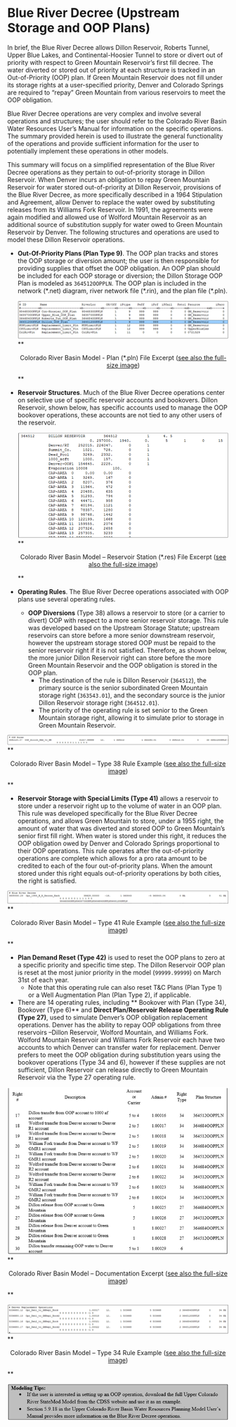 # Blue River Decree (Upstream Storage and OOP Plans) #

In brief, the Blue River Decree allows Dillon Reservoir, Roberts Tunnel, Upper Blue Lakes, and Continental-Hoosier Tunnel to store 
or divert out of priority with respect to Green Mountain Reservoir’s first fill decree. The water diverted or stored out of priority 
at each structure is tracked in an Out-of-Priority (OOP) plan. If Green Mountain Reservoir does not fill under its storage rights at 
a user-specified priority, Denver and Colorado Springs are required to “repay” Green Mountain from various reservoirs to meet the OOP 
obligation.

Blue River Decree operations are very complex and involve several operations and structures; the user should refer to the Colorado 
River Basin Water Resources User’s Manual for information on the specific operations.  The summary provided herein is used to illustrate 
the general functionality of the operations and provide sufficient information for the user to potentially implement these operations in 
other models. 

This summary will focus on a simplified representation of the Blue River Decree operations as they pertain to out-of-priority storage in 
Dillon Reservoir.  When Denver incurs an obligation to repay Green Mountain Reservoir for water stored out-of-priority at Dillon Reservoir, 
provisions of the Blue River Decree, as more specifically described in a 1964 Stipulation and Agreement, allow Denver to replace the water 
owed by substituting releases from its Williams Fork Reservoir. In 1991, the agreements were again modified and allowed use of Wolford 
Mountain Reservoir as an additional source of substitution supply for water owed to Green Mountain Reservoir by Denver. The following 
structures and operations are used to model these Dillon Reservoir operations.

* **Out-Of-Priority Plans (Plan Type 9)**. The OOP plan tracks and stores the OOP storage or diversion amount; the user is then responsible 
for providing supplies that offset the OOP obligation. An OOP plan should be included for each OOP storage or diversion; the Dillon Storage 
OOP Plan is modeled as `364512OOPPLN`. The OOP plan is included in the network (\*.net) diagram, river network file (\*.rin), and the plan file 
(\*.pln). 

    <a name="section161_a"></a>
    ![7161_a](7161_a.PNG)
    **<p style="text-align: center;">
    Colorado River Basin Model - Plan (*.pln) File Excerpt (<a href="../7161_a.PNG">see also the full-size image</a>)
    </p>**
	
* **Reservoir Structures**. Much of the Blue River Decree operations center on selective use of specific reservoir accounts and bookovers. 
Dillon Reservoir, shown below, has specific accounts used to manage the OOP bookover operations, these accounts are not tied to any other 
users of the reservoir.

    <a name="section161_b"></a>
    ![7161_b](7161_b.PNG)
    **<p style="text-align: center;">
    Colorado River Basin Model – Reservoir Station (*.res) File Excerpt (<a href="../7161_b.PNG">see also the full-size image</a>)
    </p>**
	
* **Operating Rules**. The Blue River Decree operations associated with OOP plans use several operating rules. 
	* **OOP Diversions** (Type 38) allows a reservoir to store (or a carrier to divert) OOP with respect to a more senior reservoir storage. 
	This rule was developed based on the Upstream Storage Statute; upstream reservoirs can store before a more senior downstream reservoir, 
	however the upstream storage stored OOP must be repaid to the senior reservoir right if it is not satisfied. Therefore, as shown below, 
	the more junior Dillon Reservoir right can store before the more Green Mountain Reservoir and the OOP obligation is stored in the OOP 
	plan. 
		* The destination of the rule is Dillon Reservoir (`364512`), the primary source is the senior subordinated Green Mountain storage 
		right (`363543.01`), and the secondary source is the junior Dillon Reservoir storage right (`364512.01`). 
		* The priority of the operating rule is set senior to the Green Mountain storage right, allowing it to simulate prior to storage 
		in Green Mountain Reservoir.

<a name="section161_c"></a>
![7161_c](7161_c.PNG)
**<p style="text-align: center;">
Colorado River Basin Model – Type 38 Rule Example (<a href="../7161_c.PNG">see also the full-size image</a>)
</p>**

* **Reservoir Storage with Special Limits (Type 41)** allows a reservoir to store under a reservoir right up to the volume of water in 
an OOP plan.  This rule was developed specifically for the Blue River Decree operations, and allows Green Mountain to store, under a 1955 
right, the amount of water that was diverted and stored OOP to Green Mountain’s senior first fill right. When water is stored under this 
right, it reduces the OOP obligation owed by Denver and Colorado Springs proportional to their OOP operations. This rule operates after the 
out-of-priority operations are complete which allows for a pro rata amount to be credited to each of the four out-of-priority plans. When 
the amount stored under this right equals out-of-priority operations by both cities, the right is satisfied.

<a name="section161_d"></a>
![7161_d](7161_d.PNG)
**<p style="text-align: center;">
Colorado River Basin Model – Type 41 Rule Example (<a href="../7161_d.PNG">see also the full-size image</a>)
</p>**

* **Plan Demand Reset (Type 42)** is used to reset the OOP plans to zero at a specific priority and specific time step. The Dillon 
Reservoir OOP plan is reset at the most junior priority in the model (`99999.99999`) on March 31st of each year.  
	* Note that this operating rule can also reset T&C Plans (Plan Type 1) or a Well Augmentation Plan (Plan Type 2), if applicable.
* There are 14 operating rules, including ** Bookover with Plan (Type 34), Bookover (Type 6)** and **Direct Plan/Reservoir Release Operating Rule (Type 27)**, 
used to simulate Denver’s OOP obligation replacement operations. Denver has the ability to repay OOP 
obligations from three reservoirs –Dillon Reservoir, Wolford Mountain, and Williams Fork. Wolford Mountain Reservoir and Williams 
Fork Reservoir each have two accounts to which Denver can transfer water for replacement. Denver prefers to meet the OOP obligation 
during substitution years using the bookover operations (Type 34 and 6), however if these supplies are not sufficient, Dillon Reservoir 
can release directly to Green Mountain Reservoir via the Type 27 operating rule.

<a name="section161_e"></a>
![7161_e](7161_e.PNG)
**<p style="text-align: center;">
Colorado River Basin Model – Documentation Excerpt (<a href="../7161_e.PNG">see also the full-size image</a>)
</p>**

<a name="section161_f"></a>
![7161_f](7161_f.PNG)
**<p style="text-align: center;">
Colorado River Basin Model – Type 34 Rule Example (<a href="../7161_f.PNG">see also the full-size image</a>)
</p>**

<a name="modelingtip14"></a>
![modelingtip14](modelingtip14.PNG)
